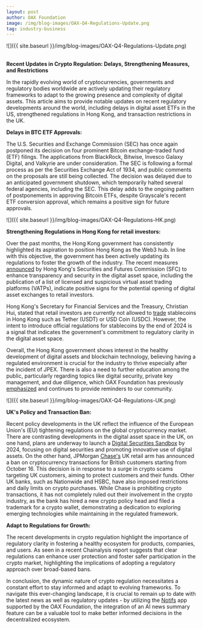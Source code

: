 ```yaml
---
layout: post
author: OAX Foundation
image: /img/blog-images/OAX-Q4-Regulations-Update.png
tag: industry-business
---
```


![]({{ site.baseurl }}/img/blog-images/OAX-Q4-Regulations-Update.png)

<br><b>Recent Updates in Crypto Regulation: Delays, Strengthening Measures, and Restrictions</b>

In the rapidly evolving world of cryptocurrencies, governments and regulatory bodies worldwide are actively updating their regulatory frameworks to adapt to the growing presence and complexity of digital assets. This article aims to provide notable updates on recent regulatory developments around the world, including delays in digital asset ETFs in the US, strengthened regulations in Hong Kong, and transaction restrictions in the UK.

<b>Delays in BTC ETF Approvals:</b>

The U.S. Securities and Exchange Commission (SEC) has once again postponed its decision on four prominent Bitcoin exchange-traded fund (ETF) filings. The applications from BlackRock, Bitwise, Invesco Galaxy Digital, and Valkyrie are under consideration. The SEC is following a formal process as per the Securities Exchange Act of 1934, and public comments on the proposals are still being collected. The decision was delayed due to an anticipated government shutdown, which temporarily halted several federal agencies, including the SEC. This delay adds to the ongoing pattern of postponements in approving Bitcoin ETFs, despite Grayscale's recent ETF conversion approval, which remains a positive sign for future approvals.

![]({{ site.baseurl }}/img/blog-images/OAX-Q4-Regulations-HK.png)

<b>Strengthening Regulations in Hong Kong for retail investors:</b>

Over the past months, the Hong Kong government has consistently highlighted its aspiration to position Hong Kong as the Web3 hub. In line with this objective, the government has been actively updating its regulations to foster the growth of the industry. The recent measures <a href="https://www.scmp.com/tech/article/3235679/hong-kongs-sfc-publish-names-cryptocurrency-platform-applicants-walking-back-reluctance-face-public">announced</a> by Hong Kong's Securities and Futures Commission (SFC) to enhance transparency and security in the digital asset space, including the publication of a list of licensed and suspicious virtual asset trading platforms (VATPs), indicate positive signs for the potential opening of digital asset exchanges to retail investors. 

Hong Kong's Secretary for Financial Services and the Treasury, Christian Hui, stated that retail investors are currently not allowed to <a href="https://www.nasdaq.com/articles/hong-kong-exchanges-still-do-not-approve-of-stablecoins-to-trade-may-introduce-guidelines#:~:text=What%20Happened%3A%20Hong%20Kong's%20Secretary,to%20trade%20on%20the%20exchange.">trade</a> stablecoins in Hong Kong such as Tether (USDT) or USD Coin (USDC). However, the intent to introduce official regulations for stablecoins by the end of 2024 is a signal that indicates the government's commitment to regulatory clarity in the digital asset space.

Overall, the Hong Kong government shows interest in the healthy development of digital assets and blockchain technology, believing having a regulated environment is crucial for the industry to thrive especially after the incident of JPEX. There is also a need to further education among the public, particularly regarding topics like digital security, private key management, and due diligence, which OAX Foundation has previously <a href="https://www.oax.org/2022/07/21/Do-You-Know-What-Assets-You-Hold.html">emphasized</a> and continues to provide reminders to our community.


![]({{ site.baseurl }}/img/blog-images/OAX-Q4-Regulations-UK.png)

<b>UK's Policy and Transaction Ban:</b>

Recent policy developments in the UK reflect the influence of the European Union's (EU) tightening regulations on the global cryptocurrency market. There are contrasting developments in the digital asset space in the UK, on one hand, plans are underway to launch a <a href="https://cointelegraph.com/news/uk-digital-securities-sandbox-q1-2024">Digital Securities Sandbox</a> by 2024, focusing on digital securities and promoting innovative use of digital assets. On the other hand, JPMorgan <a href="https://decrypt.co/198800/chase-uk-bans-crypto-transactions-following-surge-in-scams">Chase's</a> UK retail arm has announced a ban on cryptocurrency transactions for British customers starting from October 16. This decision is in response to a surge in crypto scams targeting UK customers, aiming to protect customers and their funds. Other UK banks, such as Nationwide and HSBC, have also imposed restrictions and daily limits on crypto purchases. While Chase is prohibiting crypto transactions, it has not completely ruled out their involvement in the crypto industry, as the bank has hired a new crypto policy head and filed a trademark for a crypto wallet, demonstrating a dedication to exploring emerging technologies while maintaining in the regulated framework.

<b>Adapt to Regulations for Growth:</b>

The recent developments in crypto regulation highlight the importance of regulatory clarity in fostering a healthy ecosystem for products, companies, and users. As seen in a recent Chainalysis report suggests that clear regulations can enhance user protection and foster safer participation in the crypto market, highlighting the implications of adopting a regulatory approach over broad-based bans.

In conclusion, the dynamic nature of crypto regulation necessitates a constant effort to stay informed and adapt to evolving frameworks. To navigate this ever-changing landscape, it is crucial to remain up to date with the latest news as well as regulatory updates - by utilizing the <a href="http://notifs.co">Notifs</a> app supported by the OAX Foundation, the integration of an AI news summary feature can be a valuable tool to make better informed decisions in the decentralized ecosystem. 

